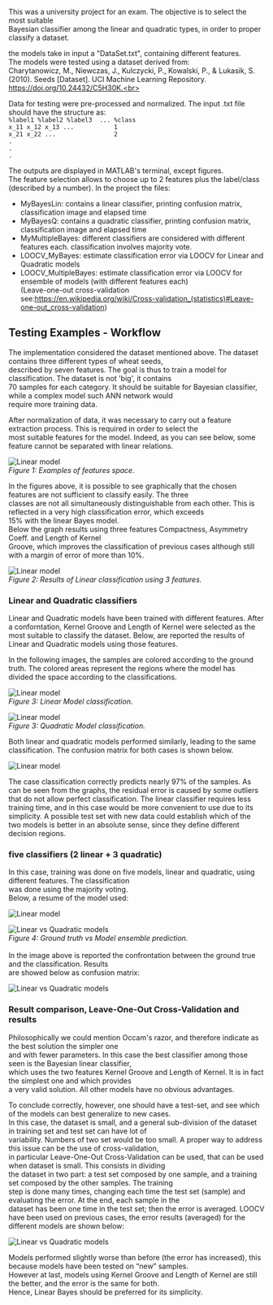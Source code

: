 This was a university project for an exam. The objective is to select the most suitable  
Bayesian classifier among the linear and quadratic types, in order to proper classify a dataset.   

the models take in input a "DataSet.txt", containing different features.  
The models were tested using a dataset derived from:    
Charytanowicz, M., Niewczas, J., Kulczycki, P., Kowalski, P., & Lukasik, S. (2010). Seeds [Dataset]. UCI Machine Learning Repository. https://doi.org/10.24432/C5H30K.<br>   

Data for testing were pre-processed and normalized. The input .txt file should have the structure as:   
`%label1 %label2 %label3  ... %class`  
`x_11 x_12 x_13 ...           1`   
`x_21 x_22 ...                2`  
`.`  
`.`  
`.`   

The outputs are displayed in MATLAB's terminal, except figures.   
The feature selection allows to choose up to 2 features plus the label/class (described by a number).
In the project the files:  
* MyBayesLin: contains a linear classifier, printing confusion matrix, classification image and elapsed time
* MyBayesQ:   contains a quadratic classifier, printing confusion matrix, classification image and elapsed time  
* MyMultipleBayes: different classifiers are considered with different features each. classification involves majority vote. 
* LOOCV_MyBayes: estimate classification error via LOOCV for Linear and Quadratic models  
* LOOCV_MultipleBayes: estimate classification error via LOOCV for ensemble of models (with different features each)  
(Leave-one-out cross-validation see:https://en.wikipedia.org/wiki/Cross-validation_(statistics)#Leave-one-out_cross-validation)    




## Testing Examples - Workflow

The implementation considered the dataset mentioned above. The dataset contains three different types of wheat seeds,  
described by seven features. The goal is thus to  train a model for classification. The dataset is not 'big', it contains   
70 samples for each category. It should be suitable for Bayesian classifier, while a complex model such ANN network would   
require more training data.   

After normalization of data, it was necessary to carry out a feature extraction process. This is required in order to select the   
most suitable features for the model. Indeed, as you can see below, some feature cannot be separated with linear relations. 

![Linear model](images/feature_example.png)  
_Figure 1: Examples of features space._  <br>   
 
In the figures above, it is possible to see graphically that the chosen features are not sufficient to classify easily. The three   
classes are not all simultaneously distinguishable from each other. This is reflected in a very high classification error, which exceeds   
15% with the linear Bayes model.      
Below the graph  results using three features Compactness, Asymmetry Coeff. and Length of Kernel   
Groove, which improves the classification of previous cases although still with a margin of error of more than 10%.

![Linear model](images/image3d.png)  
_Figure 2: Results of Linear classification using 3 features._  <br>   


### Linear and Quadratic classifiers
Linear and Quadratic models have been trained with different features. After a conforntation, Kernel Groove and Length of Kernel were
selected as the most suitable to classify the dataset. Below, are reported the results of Linear and Quadratic models using those features. <br>

In the following images, the samples are colored according to the ground truth. The colored areas represent the regions where the model has   
divided the space according to the classifications. <br>  


![Linear model](images/linear.png)  
_Figure 3: Linear Model classification._  <br>   

 ![Linear model](images/quadratic.png)  
_Figure 3: Quadratic Model classification._  <br>    

Both linear and quadratic models performed similarly, leading to the same classification. The confusion matrix for both cases is shown below. 

 ![Linear model](images/confusion_matrix1.png)  

The case classification correctly predicts nearly 97% of the samples. As can be seen from the graphs, the residual error is caused by some outliers that do not allow perfect classification. The linear classifier requires less training time, and in this case would be more convenient to use due to its simplicity. A possible test set with new data could establish which of the two models is better in an absolute sense, since they define different decision regions.   


### five classifiers (2 linear + 3 quadratic) 

In this case, training was done on five models, linear and quadratic, using different features. The classification  
was done using the majority voting.  <br>
Below, a resume of the model used:  

 ![Linear model](images/models_multi.png)  


![Linear vs Quadratic models](images/confrontation.png)  
_Figure 4: Ground truth vs Model ensemble prediction._ <br>   
In the image above is reported the confrontation between the ground true and the classification. Results  
are showed below as confusion matrix:

![Linear vs Quadratic models](images/matrix_multi.png)  

### Result comparison, Leave-One-Out Cross-Validation and results
Philosophically we could mention Occam's razor, and therefore indicate as the best solution the simpler one   
and with fewer parameters.  In this case the best classifier among those seen is the Bayesian linear classifier,  
which uses the two features Kernel Groove and Length of Kernel. It is in fact the simplest one and which provides   
a very valid solution. All other models have no obvious advantages. <br> 

To conclude correctly, however, one should have a test-set, and see which of the models can best generalize to new cases.  
In this case, the dataset is small, and a general sub-division of the dataset in training set and test set can have lot of   
variability. Numbers of two set would be too small. A proper way to address this issue can be the use of cross-validation,   
in particular Leave-One-Out Cross-Validation can be used, that can be used when dataset is small. This consists in dividing   
the dataset in two part: a test set composed by one sample, and a training set composed by the other samples. The training   
step is done many times, changing each time the test set (sample) and evaluating the error. At the end, each sample in the   
dataset has been one time in the test set; then the error is averaged.
LOOCV have been used on previous cases, the error results (averaged) for the different models are shown below:

![Linear vs Quadratic models](images/error.png)  

Models performed slightly worse than before (the error has increased), this because models have been tested on “new” samples.  
However at last, models using Kernel Groove and Length of Kernel are still the better, and the error is the same for both.    
Hence, Linear Bayes should be preferred for its simplicity.









